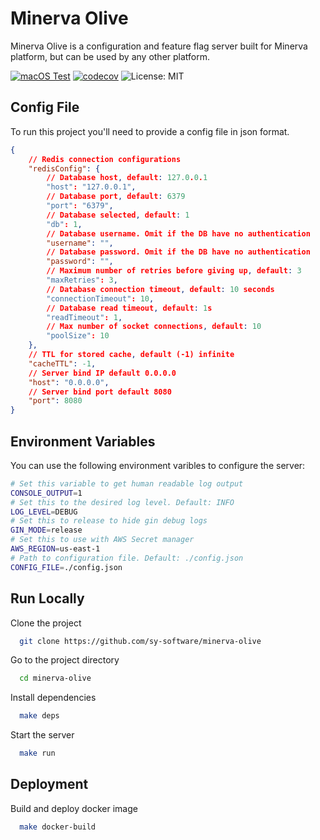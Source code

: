 # Minerva Olive

Minerva Olive is a configuration and feature flag server built for Minerva platform,
but can be used by any other platform.

[![macOS Test](https://github.com/sy-software/minerva-olive/workflows/Test/badge.svg)](https://github.com/sy-software/minerva-olive/actions)
[![codecov](https://codecov.io/gh/sy-software/minerva-olive/branch/main/graph/badge.svg?token=ATZPRNEL7Y)](https://codecov.io/gh/sy-software/minerva-olive)
![License: MIT](https://img.shields.io/badge/License-MIT-green.svg)

## Config File

To run this project you'll need to provide a config file in json format.

```json
{
    // Redis connection configurations
    "redisConfig": {
        // Database host, default: 127.0.0.1
        "host": "127.0.0.1",
        // Database port, default: 6379
        "port": "6379",
        // Database selected, default: 1
        "db": 1,
        // Database username. Omit if the DB have no authentication
        "username": "",
        // Database password. Omit if the DB have no authentication
        "password": "",
        // Maximum number of retries before giving up, default: 3
        "maxRetries": 3,
        // Database connection timeout, default: 10 seconds
        "connectionTimeout": 10,
        // Database read timeout, default: 1s
        "readTimeout": 1,
        // Max number of socket connections, default: 10
        "poolSize": 10
    },
    // TTL for stored cache, default (-1) infinite
    "cacheTTL": -1,
    // Server bind IP default 0.0.0.0
    "host": "0.0.0.0",
    // Server bind port default 8080
    "port": 8080
}

```
## Environment Variables

You can use the following environment varibles to configure the server:

```sh
# Set this variable to get human readable log output
CONSOLE_OUTPUT=1
# Set this to the desired log level. Default: INFO
LOG_LEVEL=DEBUG
# Set this to release to hide gin debug logs
GIN_MODE=release
# Set this to use with AWS Secret manager
AWS_REGION=us-east-1
# Path to configuration file. Default: ./config.json
CONFIG_FILE=./config.json
```


## Run Locally

Clone the project

```bash
  git clone https://github.com/sy-software/minerva-olive
```

Go to the project directory

```bash
  cd minerva-olive
```

Install dependencies

```bash
  make deps
```

Start the server

```bash
  make run
```


## Deployment

Build and deploy docker image

```bash
  make docker-build
```
